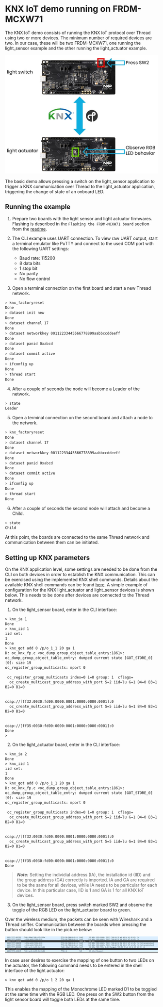 # KNX IoT demo running on FRDM-MCXW71

The KNX IoT demo consists of running the KNX IoT protocol over Thread using two or more devices.
The minimum number of required devices are two. In our case, these will be two FRDM-MCXW71, one running the light_sensor example and the other running the light_actuator example.

![](images/light_switch_actuator_simple_demo.jpg)

The basic demo allows pressing a switch on the light_sensor application to trigger a KNX communication over Thread to the light_actuator application, triggering the change of state of an onboard LED.

## Running the example

1. Prepare two boards with the light sensor and light actuator firmwares. Flashing is described in the `Flashing the FRDM-MCXW71 board` section from the [readme](../README.md).
2. The CLI example uses UART connection. To view raw UART output, start a terminal emulator like PuTTY and connect to the used COM port with the following UART settings:

   - Baud rate: 115200
   - 8 data bits
   - 1 stop bit
   - No parity
   - No flow control

3. Open a terminal connection on the first board and start a new Thread network.

```bash
> knx_factoryreset
Done
> dataset init new
Done
> dataset channel 17
Done
> dataset networkkey 00112233445566778899aabbccddeeff
Done
> dataset panid 0xabcd
Done
> dataset commit active
Done
> ifconfig up
Done
> thread start
Done
```

4. After a couple of seconds the node will become a Leader of the network.

```bash
> state
Leader
```

5. Open a terminal connection on the second board and attach a node to the network.

```bash
> knx_factoryreset
Done
> dataset channel 17
Done
> dataset networkkey 00112233445566778899aabbccddeeff
Done
> dataset panid 0xabcd
Done
> dataset commit active
Done
> ifconfig up
Done
> thread start
Done
```

6. After a couple of seconds the second node will attach and become a Child.

```bash
> state
Child
```

At this point, the boards are connected to the same Thread network and communication between them can be initiated.

## Setting up KNX parameters

On the KNX application level, some settings are needed to be done from the CLI on both devices in order to establish the KNX communication. This can be exercised using the implemented KNX shell commands. Details about the available KNX shell commands can be found [here](knx_shell_help.md).
A simple example of configuration for the KNX light_actuator and light_sensor devices is shown below. This needs to be done after devices are connected to the Thread network. 

1. On the light_sensor board, enter in the CLI interface:
```
> knx_ia 1
Done
> knx_iid 1
iid set:
1
Done
> knx_got add 0 /p/o_1_1 20 ga 1
D: oc_knx_fp.c <oc_dump_group_object_table_entry:1861>:
oc_dump_group_object_table_entry: dumped current state [GOT_STORE_0] [0]: size 19
oc_register_group_multicasts: mport 0

 oc_register_group_multicasts index=0 i=0 group: 1  cflags=
  oc_create_multicast_group_address_with_port S=2 iid=lu G=1 B4=0 B3=1 B2=0 B1=0


coap://[ff32:0030:fd00:0000:0001:0000:0000:0001]:0
  oc_create_multicast_group_address_with_port S=5 iid=lu G=1 B4=0 B3=1 B2=0 B1=0


coap://[ff35:0030:fd00:0000:0001:0000:0000:0001]:0
Done
>
```

2. On the light_actuator board, enter in the CLI interface:
```
> knx_ia 2
Done
> knx_iid 1
iid set:
1
Done
> knx_got add 0 /p/o_1_1 20 ga 1
D: oc_knx_fp.c <oc_dump_group_object_table_entry:1861>:
oc_dump_group_object_table_entry: dumped current state [GOT_STORE_0] [0]: size 19
oc_register_group_multicasts: mport 0

 oc_register_group_multicasts index=0 i=0 group: 1  cflags=
  oc_create_multicast_group_address_with_port S=2 iid=lu G=1 B4=0 B3=1 B2=0 B1=0


coap://[ff32:0030:fd00:0000:0001:0000:0000:0001]:0
  oc_create_multicast_group_address_with_port S=5 iid=lu G=1 B4=0 B3=1 B2=0 B1=0


coap://[ff35:0030:fd00:0000:0001:0000:0000:0001]:0
Done
```

> **_Note:_** Setting the individial address (IA), the installation id (IID) and the group address (GA) correctly is imported. IA and GA are required to be the same for all devices, while IA needs to be particular for each device. In this particular case, IID is 1 and GA is 1 for all KNX IoT devices.

3. On the light_sensor board, press switch marked SW2 and observe the toggle of the RGB LED on the light_actuator board to green.

Over the wireless medium, the packets can be seen with Wireshark and a Thread sniffer. Communication between the boards when pressing the button should look like in the picture below:

![](images/knx_coap_wireshark.jpg)

In case user desires to exercise the mapping of one button to two LEDs on the actuator, the following command needs to be entered in the shell interface of the light actuator:
```
> knx_got add 0 /p/o_1_2 20 ga 1
```

This enables the mapping of the Monochrome LED marked D1 to be toggled at the same time with the RGB LED. One press on the SW2 button from the light sensor board will toggle both LEDs at the same time.
